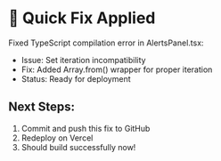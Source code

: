 # 🔧 Quick Fix Applied

Fixed TypeScript compilation error in AlertsPanel.tsx:
- Issue: Set<string> iteration incompatibility 
- Fix: Added Array.from() wrapper for proper iteration
- Status: Ready for deployment

## Next Steps:
1. Commit and push this fix to GitHub
2. Redeploy on Vercel
3. Should build successfully now!